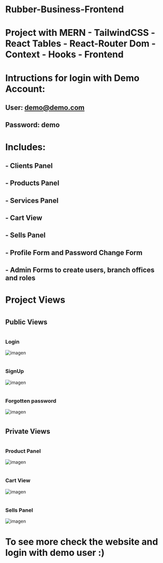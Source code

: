 # Rubber-Business-Frontend
# Project with MERN - TailwindCSS -React Tables - React-Router Dom - Context - Hooks - Frontend

# Intructions for login with Demo Account:
## User: demo@demo.com
## Password: demo

# Includes:
## - Clients Panel
## - Products Panel
## - Services Panel
## - Cart View
## - Sells Panel
## - Profile Form and Password Change Form
## - Admin Forms to create users, branch offices and roles
#
# Project Views
#
## Public Views
#
### Login
![imagen](https://user-images.githubusercontent.com/64647301/178539523-ae72fbfc-bf16-49fa-aa17-986c50e8648a.png)
#
### SignUp
![imagen](https://user-images.githubusercontent.com/64647301/178539830-6d9f844f-7778-4384-8a4e-60ff2d9bf7f9.png)
#
### Forgotten password
![imagen](https://user-images.githubusercontent.com/64647301/178539973-50486756-ebc4-4485-82c2-bf217c2c7aa9.png)
#
## Private Views
#
### Product Panel
![imagen](https://user-images.githubusercontent.com/64647301/178540513-11a58e32-7e51-4add-bed3-cf2fb2daa4a5.png)
#
### Cart View
![imagen](https://user-images.githubusercontent.com/64647301/178541223-eec36b96-3849-4d25-80d5-10462fcebb28.png)
#
### Sells Panel
![imagen](https://user-images.githubusercontent.com/64647301/178541551-e8313934-a9f8-42c3-9a3e-0499c86e1c2a.png)
#
# To see more check the website and login with demo user :)


